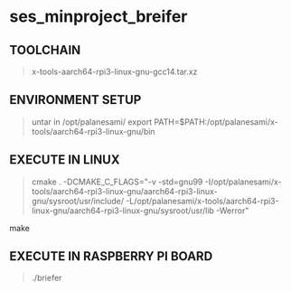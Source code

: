 # ses_minproject_breifer

## TOOLCHAIN 
> x-tools-aarch64-rpi3-linux-gnu-gcc14.tar.xz

## ENVIRONMENT SETUP
> untar in /opt/palanesami/
> export PATH=$PATH:/opt/palanesami/x-tools/aarch64-rpi3-linux-gnu/bin

## EXECUTE IN LINUX

> cmake . -DCMAKE_C_FLAGS="-v -std=gnu99 -I/opt/palanesami/x-tools/aarch64-rpi3-linux-gnu/aarch64-rpi3-linux-gnu/sysroot/usr/include/ -L/opt/palanesami/x-tools/aarch64-rpi3-linux-gnu/aarch64-rpi3-linux-gnu/sysroot/usr/lib -Werror"

make

## EXECUTE IN RASPBERRY PI BOARD
> ./briefer
